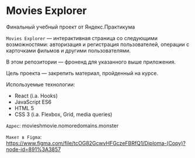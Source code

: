 # Movies Explorer

Финальный учебный проект от Яндекс.Практикума

`Movies Explorer` — интерактивная страница со следующими возможностями: авторизация и регистрация пользователей, операции с карточками фильмов и другими пользователями.

В этом репозитории — фроненд для указанного выше приложения.

Цель проекта — закрепить материал, пройденный на курсе.

Используемые технологии:

- React (i.a. Hooks)
- JavaScript ES6
- HTML 5
- CSS 3 (i.a. Flexbox, Grid, media queries)

`Адрес`: movieshmovie.nomoredomains.monster

`Макет в Figma`: https://www.figma.com/file/tcOG82GcwvHFGczeFBRfQ1/Diploma-(Copy)?node-id=891%3A3857
